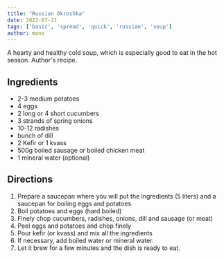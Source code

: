 ```yaml
---
title: "Russian Okroshka"
date: 2022-07-21
tags: ['basic', 'spread', 'quick', 'russian', 'soup']
author: mons
---
```


A hearty and healthy cold soup, which is especially good to eat in the hot season. Author's recipe.

## Ingredients

- 2-3 medium potatoes
- 4 eggs
- 2 long or 4 short cucumbers
- 3 strands of spring onions
- 10-12 radishes
- bunch of dill
- 2 Kefir or 1 kvass
- 500g boiled sausage or boiled chicken meat
- 1 mineral water (optional)

## Directions

1. Prepare a saucepan where you will put the ingredients (5 liters) and a saucepan for boiling eggs and potatoes
2. Boil potatoes and eggs (hard boiled)
3. Finely chop cucumbers, radishes, onions, dill and sausage (or meat)
4. Peel eggs and potatoes and chop finely
5. Pour kefir (or kvass) and mix all the ingredients
6. If necessary, add boiled water or mineral water.
7. Let it brew for a few minutes and the dish is ready to eat.
